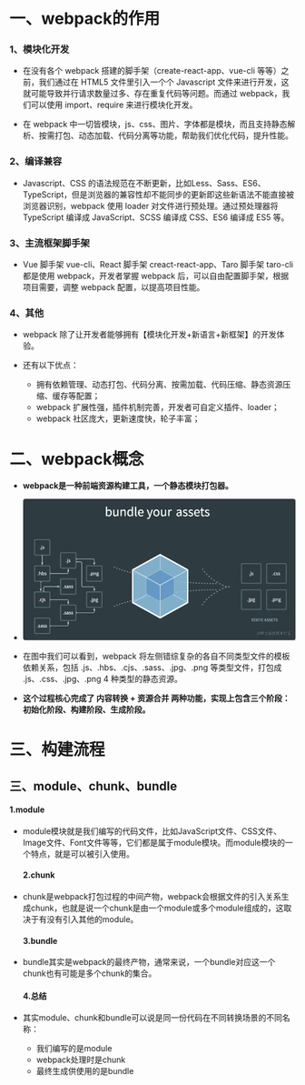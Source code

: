 # 一、webpack的作用 #

   ### 1、模块化开发 ###

- 在没有各个 webpack 搭建的脚手架（create-react-app、vue-cli 等等）之前，我们通过在 HTML5 文件里引入一个个 Javascript 文件来进行开发，这就可能导致并行请求数量过多、存在重复代码等问题。而通过 webpack，我们可以使用 import、require 来进行模块化开发。

- 在 webpack 中一切皆模块，js、css、图片、字体都是模块，而且支持静态解析、按需打包、动态加载、代码分离等功能，帮助我们优化代码，提升性能。

### 2、编译兼容 ###

- Javascript、CSS 的语法规范在不断更新，比如Less、Sass、ES6、TypeScript，但是浏览器的兼容性却不能同步的更新即这些新语法不能直接被浏览器识别，webpack 使用 loader 对文件进行预处理。通过预处理器将 TypeScript 编译成 JavaScript、SCSS 编译成 CSS、ES6 编译成 ES5 等。

### 3、主流框架脚手架 ###

- Vue 脚手架 vue-cli、React 脚手架 creact-react-app、Taro 脚手架 taro-cli 都是使用 webpack，开发者掌握 webpack 后，可以自由配置脚手架，根据项目需要，调整 webpack 配置，以提高项目性能。

### 4、其他 ###

- webpack 除了让开发者能够拥有【模块化开发+新语言+新框架】的开发体验。
 - 还有以下优点：

   - 拥有依赖管理、动态打包、代码分离、按需加载、代码压缩、静态资源压缩、缓存等配置；
   - webpack 扩展性强，插件机制完善，开发者可自定义插件、loader；
   - webpack 社区庞大，更新速度快，轮子丰富；

# 二、webpack概念 #

   - **webpack是一种前端资源构建工具，一个静态模块打包器。**
   - ![webpack1](..\images\webpack1.png)

- 在图中我们可以看到，webpack 将左侧错综复杂的各自不同类型文件的模板依赖关系，包括 .js、.hbs、.cjs、.sass、.jpg、.png 等类型文件，打包成 .js、.css、.jpg、.png 4 种类型的静态资源。
- **这个过程核心完成了 内容转换 + 资源合并 两种功能，实现上包含三个阶段：初始化阶段、构建阶段、生成阶段。**

# 三、构建流程



## 三、module、chunk、bundle ##

  #### 1.module ####

- module模块就是我们编写的代码文件，比如JavaScript文件、CSS文件、Image文件、Font文件等等，它们都是属于module模块。而module模块的一个特点，就是可以被引入使用。

  #### 2.chunk ####

- chunk是webpack打包过程的中间产物，webpack会根据文件的引入关系生成chunk，也就是说一个chunk是由一个module或多个module组成的，这取决于有没有引入其他的module。

  #### 3.bundle ####

- bundle其实是webpack的最终产物，通常来说，一个bundle对应这一个chunk也有可能是多个chunk的集合。

  #### 4.总结 ####

 - 其实module、chunk和bundle可以说是同一份代码在不同转换场景的不同名称：

      - 我们编写的是module
      - webpack处理时是chunk
      - 最终生成供使用的是bundle